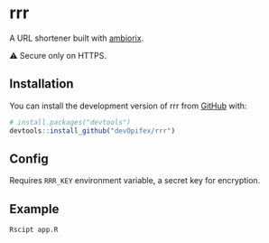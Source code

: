 <!-- badges: start -->
<!-- badges: end -->

# rrr

A URL shortener built with [ambiorix](https://ambiorix.dev).

:warning: Secure only on HTTPS.

## Installation

You can install the development version of rrr from 
[GitHub](https://github.com/) with:

``` r
# install.packages("devtools")
devtools::install_github("devOpifex/rrr")
```

## Config

Requires `RRR_KEY` environment variable, a secret key for encryption.

## Example

```bash
Rscipt app.R
```

